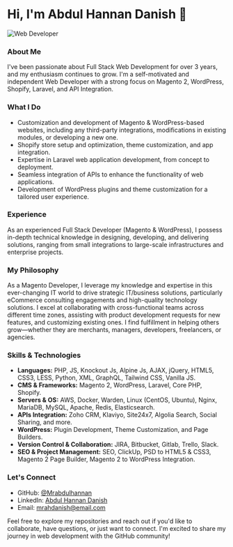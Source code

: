 # Hi, I'm Abdul Hannan Danish 👋

![Web Developer](https://img.shields.io/badge/Web%20Developer-%E2%9C%A8-blue)

### About Me

I've been passionate about Full Stack Web Development for over 3 years, and my enthusiasm continues to grow. I'm a self-motivated and independent Web Developer with a strong focus on Magento 2, WordPress, Shopify, Laravel, and API Integration.

### What I Do

- Customization and development of Magento & WordPress-based websites, including any third-party integrations, modifications in existing modules, or developing a new one.
- Shopify store setup and optimization, theme customization, and app integration.
- Expertise in Laravel web application development, from concept to deployment.
- Seamless integration of APIs to enhance the functionality of web applications.
- Development of WordPress plugins and theme customization for a tailored user experience.

### Experience

As an experienced Full Stack Developer (Magento & WordPress), I possess in-depth technical knowledge in designing, developing, and delivering solutions, ranging from small integrations to large-scale infrastructures and enterprise projects.

### My Philosophy

As a Magento Developer, I leverage my knowledge and expertise in this ever-changing IT world to drive strategic IT/business solutions, particularly eCommerce consulting engagements and high-quality technology solutions. I excel at collaborating with cross-functional teams across different time zones, assisting with product development requests for new features, and customizing existing ones. I find fulfillment in helping others grow—whether they are merchants, managers, developers, freelancers, or agencies.

### Skills & Technologies

- **Languages:** PHP, JS, Knockout Js, Alpine Js, AJAX, jQuery, HTML5, CSS3, LESS, Python, XML, GraphQL, Tailwind CSS, Vanilla JS.
- **CMS & Frameworks:** Magento 2, WordPress, Laravel, Core PHP, Shopify.
- **Servers & OS:** AWS, Docker, Warden, Linux (CentOS, Ubuntu), Nginx, MariaDB, MySQL, Apache, Redis, Elasticsearch.
- **APIs Integration:** Zoho CRM, Klaviyo, Site24x7, Algolia Search, Social Sharing, and more.
- **WordPress:** Plugin Development, Theme Customization, and Page Builders.
- **Version Control & Collaboration:** JIRA, Bitbucket, Gitlab, Trello, Slack.
- **SEO & Project Management:** SEO, ClickUp, PSD to HTML5 & CSS3, Magento 2 Page Builder, Magento 2 to WordPress Integration.

### Let's Connect

- GitHub: [@Mrabdulhannan](https://github.com/Mrabdulhannan)
- LinkedIn: [Abdul Hannan Danish](https://www.linkedin.com/in/abdul-hannan-danish)
- Email: [mrahdanish@email.com](mailto:mrahdanish@email.com)

Feel free to explore my repositories and reach out if you'd like to collaborate, have questions, or just want to connect. I'm excited to share my journey in web development with the GitHub community!
